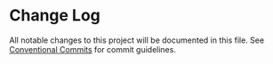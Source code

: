 # Change Log

All notable changes to this project will be documented in this file.
See [Conventional Commits](Https://conventionalcommits.org) for commit guidelines.
